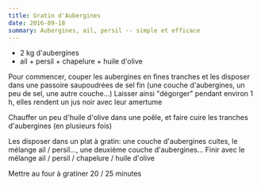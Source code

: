 ```yaml
---
title: Gratin d'Aubergines
date: 2016-09-18
summary: Aubergines, ail, persil -- simple et efficace
---
```


* 2 kg d'aubergines
* ail + persil + chapelure + huile d'olive


Pour commencer, couper les aubergines en fines tranches et les disposer dans une
passoire saupoudrées de sel fin (une couche d'aubergines, un peu de sel, une autre couche...)
Laisser ainsi "dégorger" pendant environ 1 h, elles rendent un jus noir avec leur amertume

Chauffer un peu d'huile d'olive dans une poêle, et faire cuire les tranches d'aubergines (en plusieurs fois)

Les disposer dans un plat à gratin:
une couche d'aubergines cuites,
le mélange ail / persil...,
une deuxième couche d'aubergines...
Finir avec le mélange ail / persil / chapelure / huile d'olive


Mettre au four à gratiner 20 / 25 minutes
